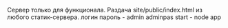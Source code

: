 Сервер только для функционала. Раздача site/public/index.html из любого статик-сервера.
логин пароль - admin adminpas
start - node app
